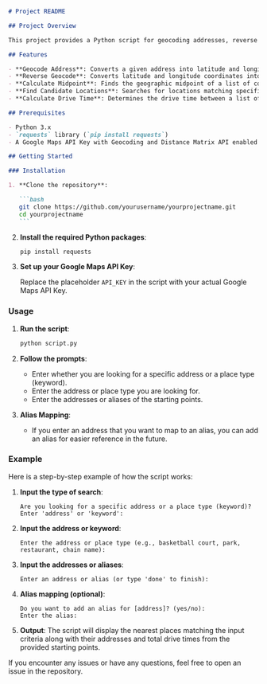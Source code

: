 ````markdown
# Project README

## Project Overview

This project provides a Python script for geocoding addresses, reverse geocoding coordinates, calculating midpoints, finding candidate locations based on keywords, and calculating drive times between multiple points. It leverages the Google Maps API for all geocoding and distance calculations.

## Features

- **Geocode Address**: Converts a given address into latitude and longitude coordinates.
- **Reverse Geocode**: Converts latitude and longitude coordinates into a human-readable address.
- **Calculate Midpoint**: Finds the geographic midpoint of a list of coordinates.
- **Find Candidate Locations**: Searches for locations matching specific keywords within a given radius of specified coordinates.
- **Calculate Drive Time**: Determines the drive time between a list of origin points and destination points.

## Prerequisites

- Python 3.x
- `requests` library (`pip install requests`)
- A Google Maps API Key with Geocoding and Distance Matrix API enabled

## Getting Started

### Installation

1. **Clone the repository**:

   ```bash
   git clone https://github.com/yourusername/yourprojectname.git
   cd yourprojectname
   ```
````

2. **Install the required Python packages**:

   ```bash
   pip install requests
   ```

3. **Set up your Google Maps API Key**:

   Replace the placeholder `API_KEY` in the script with your actual Google Maps API Key.

### Usage

1. **Run the script**:

   ```bash
   python script.py
   ```

2. **Follow the prompts**:

   - Enter whether you are looking for a specific address or a place type (keyword).
   - Enter the address or place type you are looking for.
   - Enter the addresses or aliases of the starting points.

3. **Alias Mapping**:

   - If you enter an address that you want to map to an alias, you can add an alias for easier reference in the future.

### Example

Here is a step-by-step example of how the script works:

1. **Input the type of search**:

   ```
   Are you looking for a specific address or a place type (keyword)? Enter 'address' or 'keyword':
   ```

2. **Input the address or keyword**:

   ```
   Enter the address or place type (e.g., basketball court, park, restaurant, chain name):
   ```

3. **Input the addresses or aliases**:

   ```
   Enter an address or alias (or type 'done' to finish):
   ```

4. **Alias mapping (optional)**:

   ```
   Do you want to add an alias for [address]? (yes/no):
   Enter the alias:
   ```

5. **Output**:
   The script will display the nearest places matching the input criteria along with their addresses and total drive times from the provided starting points.

If you encounter any issues or have any questions, feel free to open an issue in the repository.

```

```
